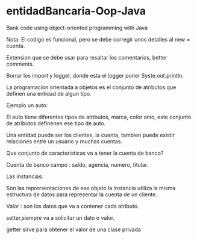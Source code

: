 # entidadBancaria-Oop-Java
Bank code using object-oriented programming with Java

Nota: El codigo es funcional, pero se debe corregir unos detalles al new = cuenta.

Extension que se debe usar para resaltar los comentarios, better comments.

Borrar los import y logger, donde esta el logger poner Syste.out.println.

La programacion orientada a objetos es el conjunto de atributos que definen una entidad de algun tipo.

Ejemplo un auto:

El auto tiene  diferentes tipos de atributos, marca, color anio, este conjunto de atributos definenen ese tipo de auto.

Una entidad puede ser los clientes, la cuenta, tambien puede existir relaciones entre un usuario y muchas cuentas.

Que conjunto de caracteristicas va a tener la cuenta de banco?

Cuenta de banco
campo : saldo, agencia, numero, titular.

Las instancias:

Son las reprersentaciones de ese objeto
la instancia utiliza la misma estructura de datos para representar la cuenta de un cliente.

Valor : son los datos que va a contener cada atributo.

setter,siempre va a solicitar un dato o valor.

getter sirve para obtener el valor de una clase privada
